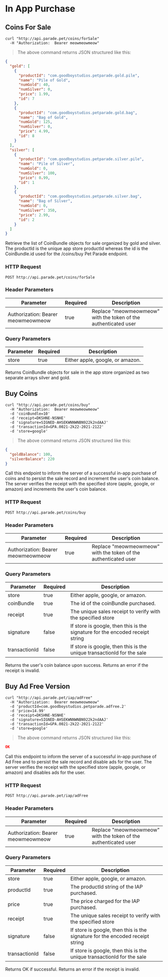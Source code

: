 # In App Purchase

## Coins For Sale

```shell
curl "http://api.parade.pet/coins/forSale"
  -H "Authorization:  Bearer meowmeowmeow"
```

> The above command returns JSON structured like this:

```json
{
  "gold": [
    {
      "productId": "com.goodboystudios.petparade.gold.pile",
      "name": "Pile of Gold",
      "numGold": 40,
      "numSilver": 0,
      "price": 1.99,
      "id": 7
    },
    {
      "productId": "com.goodboystudios.petparade.gold.bag",
      "name": "Bag of Gold",
      "numGold": 125,
      "numSilver": 0,
      "price": 4.99,
      "id": 8
    }
  ],
  "silver": [
    {
      "productId": "com.goodboystudios.petparade.silver.pile",
      "name": "Pile of Silver",
      "numGold": 0,
      "numSilver": 100,
      "price": 0.99,
      "id": 1
    },
    {
      "productId": "com.goodboystudios.petparade.silver.bag",
      "name": "Bag of Silver",
      "numGold": 0,
      "numSilver": 350,
      "price": 2.99,
      "id": 2
    }
  ]
}
```

Retrieve the list of CoinBundle objects for sale organized by gold and silver.  The productId is the unique app store productId whereas the id is the CoinBundle.id used for the /coins/buy Pet Parade endpoint.    

### HTTP Request

`POST http://api.parade.pet/coins/forSale`

### Header Parameters

Parameter | Required | Description
--------- | ------- | -----------
Authorization:  Bearer meowmeowmeow | true | Replace "meowmeowmeow" with the token of the authenticated user


### Query Parameters

Parameter | Required | Description
--------- | ------- | -----------
store | true | Either apple, google, or amazon.

<aside class="success">
Returns CoinBundle objects for sale in the app store organized as two separate arrays silver and gold.
</aside>


## Buy Coins

```shell
curl "http://api.parade.pet/coins/buy"
  -H "Authorization:  Bearer meowmeowmeow"
  -d 'coinBundle=10'
  -d 'receipt=DKSHNE-NSNHE'
  -d 'signature=SIGNED-AHSEKWNNWNBN922k2ndAAJ'
  -d 'transactionId=GPA.0021-2k22-2021-2122'
  -d 'store=google'
```

> The above command returns JSON structured like this:

```json
{
  "goldBalance": 100,
  "silverBalance": 220
}
```

Call this endpoint to inform the server of a successful in-app purchase of coins and to persist the sale record and increment the user's coin balance.  The server verifies the receipt with the specified store (apple, google, or amazon) and increments the user's coin balance.   

### HTTP Request

`POST http://api.parade.pet/coins/buy`

### Header Parameters

Parameter | Required | Description
--------- | ------- | -----------
Authorization:  Bearer meowmeowmeow | true | Replace "meowmeowmeow" with the token of the authenticated user


### Query Parameters

Parameter | Required | Description
--------- | ------- | -----------
store | true | Either apple, google, or amazon.
coinBundle | true | The id of the coinBundle purchased.  
receipt | true | The unique sales receipt to verify with the specified store
signature | false | If store is google, then this is the signature for the encoded receipt string
transactionId | false | If store is google, then this is the unique transactionId for the sale

<aside class="success">
Returns the user's coin balance upon success. Returns an error if the receipt is invalid.  
</aside>

## Buy Ad Free Version

```shell
curl "http://api.parade.pet/iap/adFree"
  -H "Authorization:  Bearer meowmeowmeow"
  -d 'productId=com.goodboystudios.petparade.adfree.2'
  -d 'price=14.99'
  -d 'receipt=DKSHNE-NSNHE'
  -d 'signature=SIGNED-AHSEKWNNWNBN922k2ndAAJ'
  -d 'transactionId=GPA.0021-2k22-2021-2122'
  -d 'store=google'
```

> The above command returns JSON structured like this:

```json
OK
```

Call this endpoint to inform the server of a successful in-app purchase of Ad Free and to persist the sale record and disable ads for the user.  The server verifies the receipt with the specified store (apple, google, or amazon) and disables ads for the user.   

### HTTP Request

`POST http://api.parade.pet/iap/adFree`

### Header Parameters

Parameter | Required | Description
--------- | ------- | -----------
Authorization:  Bearer meowmeowmeow | true | Replace "meowmeowmeow" with the token of the authenticated user


### Query Parameters

Parameter | Required | Description
--------- | ------- | -----------
store | true | Either apple, google, or amazon.
productId | true | The productId string of the IAP purchased.  
price | true | The price charged for the IAP purchased.  
receipt | true | The unique sales receipt to verify with the specified store
signature | false | If store is google, then this is the signature for the encoded receipt string
transactionId | false | If store is google, then this is the unique transactionId for the sale

<aside class="success">
Returns OK if successful. Returns an error if the receipt is invalid.  
</aside>


